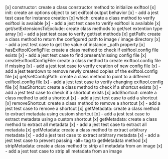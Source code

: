 
[x] constructor: create a class constructor method to initialize exiftool
[x] init: create an options object to set exiftool output behavior
[x] - add a jest test case for instance creation
[x] which: create a class method to verify exiftool is avaiable
[x] - add a jest test case to verify exiftool is available
[x] get/setExtensionsToExclude: create class methods to get/set extention type array
[x] - add a jest test case to verify get/set methods
[x] getPath: create a class method to return the configured path to image / image directory
[x] - add a jest test case to get the value of instance \_path property
[x] hasExiftoolConfigFile: create a class method to check if exiftool.config file exists
[x] - add a jest test case to find present/missing config file
[x] createExiftoolConfigFile: create a class method to create exiftool.config file if missing
[x] - add a jest test case to verify creation of new config file
[x] - add a jest teardown to remove newly created copies of the exiftool.config file
[x] get/setConfigPath: create a class method to point to a different exiftool.config file
[x] - add a jest test case to verify changing exiftool.config file
[x] hasShortcut: create a class method to check if a shortcut exists
[x] - add a jest test case to check if a shortcut exists
[x] addShortcut: create a class method to add a shortcut
[x] - add a jest test case to add a shortcut
[x] removeShortcut: create a class method to remove a shortcut
[x] - add a jest test case to remove a shortcut
[x] getMetadata: create a class method to extract metadata using custom shortcut
[x] - add a jest test case to extract metadata using a custom shortcut
[x] getMetadata: create a class method to extract all metadata
[x] - add a jest test case to extract all metadata
[x] getMetadata: create a class method to extract arbitrary metadata
[x] - add a jest test case to extract arbitrary metadata
[x] - add a jest test case to prevent passing -all= tag to getMetadata method
[x] stripMetadata: create a class method to strip all metadata from an image
[x] - add a jest test case to strip all metadata from an image


